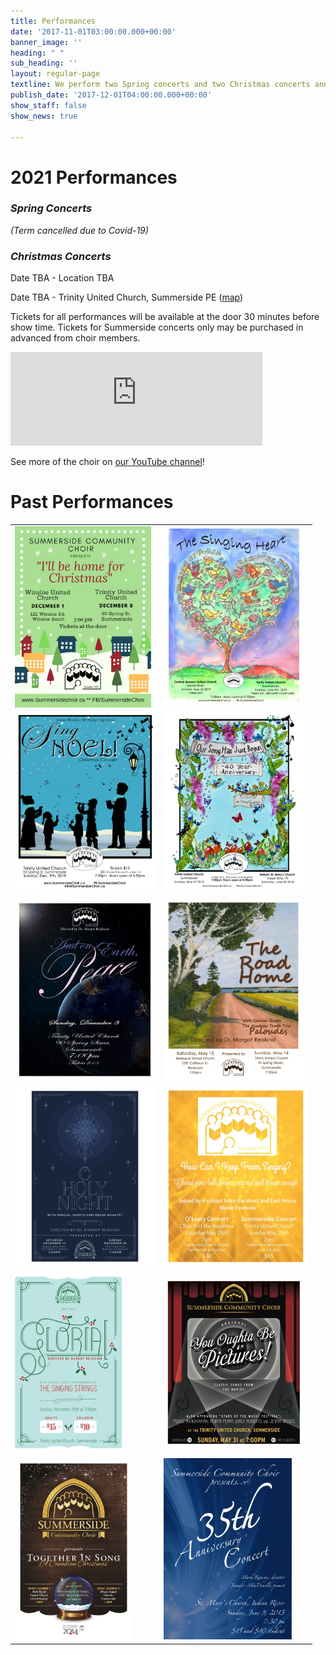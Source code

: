 ```yaml
---
title: Performances
date: '2017-11-01T03:00:00.000+00:00'
banner_image: ''
heading: " "
sub_heading: ''
layout: regular-page
textline: We perform two Spring concerts and two Christmas concerts annually.
publish_date: '2017-12-01T04:00:00.000+00:00'
show_staff: false
show_news: true

---
```

# 2021 Performances

### **_Spring Concerts_**

_(Term cancelled due to Covid-19)_

### **_Christmas Concerts_**

Date TBA - Location TBA

Date TBA - Trinity United Church, Summerside PE ([map](https://goo.gl/maps/nuzN7oMkWLG2))

Tickets for all performances will be available at the door 30 minutes before show time. Tickets for Summerside concerts only may be purchased in advanced from choir members.

<div class="video-container">
<iframe width="80%" src="https://www.youtube.com/embed/niIwmOOsxNs" frameborder="0" allow="accelerometer; autoplay; encrypted-media; gyroscope; picture-in-picture" allowfullscreen></iframe>
</div>

See more of the choir on [our YouTube channel](https://www.youtube.com/user/SummersideChoirPEI/)!

# Past Performances

<table id="past-performances-posters">
<tr>
<td><img src="/images/posters/concertposterchristmas2019.jpg" height="290"/></td>
<td><img src="/images/posters/concertposterspring2019.jpg" height="290"/></td>
</tr>
<tr>
<td><img src="/images/posters/concertposterchristmas2018.jpg" height="290"/></td>
<td><img src="/images/posters/concertposterspring2018.jpg" height="290"/></td>
</tr>
<tr>
<td><img src="/images/posters/concertposterchristmas2017.jpg" height="290"/></td>
<td><img src="/images/posters/concertposterspring2017.jpg" height="290"/></td>
</tr>
<tr>
<td><img src="/images/posters/concertposterchristmas2016.jpg" height="290"/></td>
<td><img src="/images/posters/concertposterspring2016.jpg" height="290"/></td>
</tr>
<tr>
<td><img src="/images/posters/concertposterchristmas2015.jpg" height="290"/></td>
<td><img src="/images/posters/concertposterspring2015.jpg" height="290"/></td>
</tr>
<tr>
<td><img src="/images/posters/concertposterchristmas2014.jpg" height="290"/></td>
<td><img src="/images/posters/concertposterspring2013.jpg" height="290"/></td>
</tr>
</table>